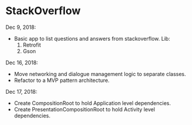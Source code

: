 # StackOverflow

Dec 9, 2018: 
- Basic app to list questions and answers from stackoverflow.
 Lib: 
    1. Retrofit
    2. Gson

Dec 16, 2018: 
- Move networking and dialogue management logic to separate classes.
- Refactor to a MVP pattern architecture.

Dec 17, 2018:
- Create CompositionRoot to hold Application level dependencies.
- Create PresentationCompositionRoot to hold Activity level dependencies.
